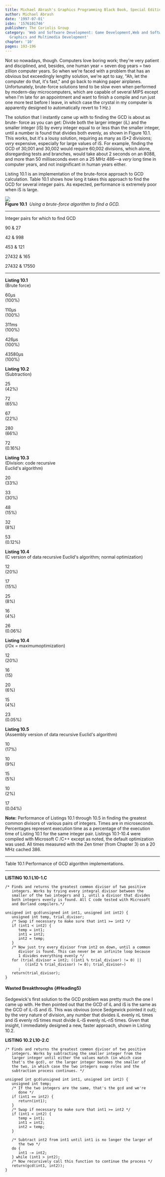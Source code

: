 ```yaml
---
title: Michael Abrash's Graphics Programming Black Book, Special Edition
author: Michael Abrash
date: '1997-07-01'
isbn: '1576101746'
publisher: The Coriolis Group
category: 'Web and Software Development: Game Development,Web and Software Development:
  Graphics and Multimedia Development'
chapter: '10'
pages: 193-196
---
```


Not so nowadays, though. Computers love boring work; they're very
patient and disciplined, and, besides, one human year = seven dog years
= two zillion computer years. So when we're faced with a problem that
has an obvious but exceedingly lengthy solution, we're apt to say, "Ah,
let the computer do that, it's fast," and go back to making paper
airplanes. Unfortunately, brute-force solutions tend to be slow even
when performed by modern-day microcomputers, which are capable of
several MIPS except when I'm late for an appointment and want to finish
a compile and run just one more test before I leave, in which case the
crystal in my computer is apparently designed to automatically revert to
1 Hz.)

The solution that I instantly came up with to finding the GCD is about
as brute- force as you can get: Divide both the larger integer (iL) and
the smaller integer (iS) by every integer equal to or less than the
smaller integer, until a number is found that divides both evenly, as
shown in Figure 10.1. This works, but it's a lousy solution, requiring
as many as iS\*2 divisions; *very* expensive, especially for large
values of iS. For example, finding the GCD of 30,001 and 30,002 would
require 60,002 divisions, which alone, disregarding tests and branches,
would take about 2 seconds on an 8088, and more than 50 milliseconds
even on a 25 MHz 486—a *very* long time in computer years, and not
insignificant in human years either.

Listing 10.1 is an implementation of the brute-force approach to GCD
calculation. Table 10.1 shows how long it takes this approach to find
the GCD for several integer pairs. As expected, performance is extremely
poor when iS is large.

![](images/10-01.jpg)\
 **Figure 10.1**  *Using a brute-force algorithm to find a GCD.*

* * * * *

Integer pairs for which to find GCD

90 & 27

42 & 998

453 & 121

27432 & 165

27432 & 17550

* * * * *

**Listing 10.1**\
 (Brute force)

60µs\
 (100%)

110µs\
 (100%)

311ms\
 (100%)

426µs\
 (100%)

43580µs\
 (100%)

**Listing 10.2**\
 (Subtraction)

25\
 (42%)

72\
 (65%)

67\
 (22%)

280\
 (66%)

72\
 (0.16%)

**Listing 10.3**\
 (Division: code recursive\
 Euclid's algorithm)

20\
 (33%)

33\
 (30%)

48\
 (15%)

32\
 (8%)

53\
 (0.12%)

**Listing 10.4**\
 (C version of data recursive Euclid's algorithm; normal optimization)

12\
 (20%)

17\
 (15%)

25\
 (8%)

16\
 (4%)

26\
 (0.06%)

**Listing 10.4**\
 (/Ox = maximumoptimization)

12\
 (20%)

16\
 (15)

20\
 (6%)

15\
 (4%)

23\
 (0.05%)

**Listing 10.5**\
 (Assembly version of data recursive Euclid's algorithm)

10\
 (17%)

10\
 (9%)

15\
 (5%)

10\
 (2%)

17\
 (0.04%)

**Note:** Performance of Listings 10.1 through 10.5 in finding the
greatest common divisors of various pairs of integers. Times are in
microseconds. Percentages represent execution time as a percentage of
the execution time of Listing 10.1 for the same integer pair. Listings
10.1-10.4 were compiled with Microsoft C /C++ except as noted, the
default optimization was used. All times measured with the Zen timer
(from Chapter 3) on a 20 MHz cached 386.

* * * * *

Table 10.1 Performance of GCD algorithm implementations.

* * * * *

**LISTING 10.1 L10-1.C**

    /* Finds and returns the greatest common divisor of two positive
       integers. Works by trying every integral divisor between the
       smaller of the two integers and 1, until a divisor that divides
       both integers evenly is found. All C code tested with Microsoft
       and Borland compilers.*/

    unsigned int gcd(unsigned int int1, unsigned int int2) {
       unsigned int temp, trial_divisor;
       /* Swap if necessary to make sure that int1 >= int2 */
       if (int1 < int2) {
          temp = int1;
          int1 = int2;
          int2 = temp;
       }
       /* Now just try every divisor from int2 on down, until a common
          divisor is found. This can never be an infinite loop because
          1 divides everything evenly */
       for (trial_divisor = int2; ((int1 % trial_divisor) != 0) ||
             ((int2 % trial_divisor) != 0); trial_divisor—)
          ;
       return(trial_divisor);
    }

#### Wasted Breakthroughs {#Heading5}

Sedgewick's first solution to the GCD problem was pretty much the one I
came up with. He then pointed out that the GCD of iL and iS is the same
as the GCD of iL-iS and iS. This was obvious (once Sedgewick pointed it
out); by the very nature of division, any number that divides iL evenly
nL times and iS evenly nS times must divide iL-iS evenly nL-nS times.
Given that insight, I immediately designed a new, faster approach, shown
in Listing 10.2.

**LISTING 10.2 L10-2.C**

    /* Finds and returns the greatest common divisor of two positive
       integers. Works by subtracting the smaller integer from the
       larger integer until either the values match (in which case
       that's the gcd), or the larger integer becomes the smaller of
       the two, in which case the two integers swap roles and the
       subtraction process continues. */

    unsigned int gcd(unsigned int int1, unsigned int int2) {
       unsigned int temp;
       /* If the two integers are the same, that's the gcd and we're
          done */
       if (int1 == int2) {
          return(int1);
       }
       /* Swap if necessary to make sure that int1 >= int2 */
       if (int1 < int2) {
          temp = int1;
          int1 = int2;
          int2 = temp;
       }

       /* Subtract int2 from int1 until int1 is no longer the larger of
          the two */
       do {
          int1 -= int2;
       } while (int1 > int2);
       /* Now recursively call this function to continue the process */
       return(gcd(int1, int2));
    }
